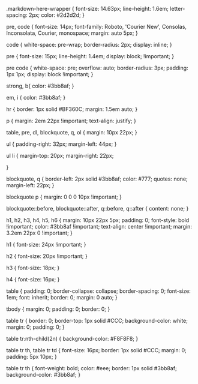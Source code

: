 
.markdown-here-wrapper {
  font-size: 14.63px;
  line-height: 1.6em;
  letter-spacing: 2px;
  color: #2d2d2d;
}


pre, code {
  font-size: 14px;
  font-family: Roboto, 'Courier New', Consolas, Inconsolata, Courier, monospace;
  margin: auto 5px;
}

code {
  white-space: pre-wrap;
  border-radius: 2px;
  display: inline;
}

pre {
  font-size: 15px;
  line-height: 1.4em;
  display: block; !important;
}

pre code {
  white-space: pre;
  overflow: auto;
  border-radius: 3px;
  padding: 1px 1px;
  display: block !important;
}

strong, b{
  color: #3bb8af;
}

em, i {
  color: #3bb8af;
}

hr {
  border: 1px solid #BF360C;
  margin: 1.5em auto;
}

p {
  margin: 2em 22px !important;
  text-align: justify;
}

table, pre, dl, blockquote, q, ol {
  margin: 10px 22px;
}

ul {
  padding-right: 32px;
  margin-left: 44px;
}

ul li {
 margin-top: 20px; 
 margin-right: 22px;

}


blockquote, q {
  border-left: 2px solid #3bb8af;
  color: #777;
  quotes: none;
  margin-left: 22px;
}

blockquote p {
  margin: 0 0 0 10px !important;
}

blockquote::before, blockquote::after, q::before, q::after {
  content: none;
}

h1, h2, h3, h4, h5, h6 {
  margin: 10px 22px 5px;
  padding: 0;
  font-style: bold !important;
  color: #3bb8af !important;
  text-align: center !important;
  margin: 3.2em 22px 0 !important;
}

h1 {
  font-size: 24px !important;
}

h2 {
  font-size: 20px !important;
}

h3 {
  font-size: 18px;
}

h4 {
  font-size: 16px;
}


table {
  padding: 0;
  border-collapse: collapse;
  border-spacing: 0;
  font-size: 1em;
  font: inherit;
  border: 0;
  margin: 0 auto;
}

tbody {
  margin: 0;
  padding: 0;
  border: 0;
}

table tr {
  border: 0;
  border-top: 1px solid #CCC;
  background-color: white;
  margin: 0;
  padding: 0;
}

table tr:nth-child(2n) {
  background-color: #F8F8F8;
}

table tr th, table tr td {
  font-size: 16px;
  border: 1px solid #CCC;
  margin: 0;
  padding: 5px 10px;
}

table tr th {
  font-weight: bold;
  color: #eee;
  border: 1px solid #3bb8af;
  background-color: #3bb8af;
}